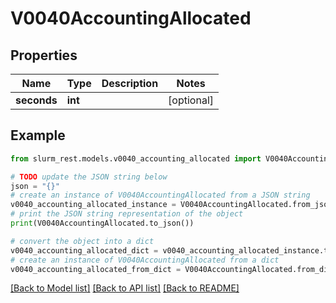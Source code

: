 # V0040AccountingAllocated


## Properties

Name | Type | Description | Notes
------------ | ------------- | ------------- | -------------
**seconds** | **int** |  | [optional] 

## Example

```python
from slurm_rest.models.v0040_accounting_allocated import V0040AccountingAllocated

# TODO update the JSON string below
json = "{}"
# create an instance of V0040AccountingAllocated from a JSON string
v0040_accounting_allocated_instance = V0040AccountingAllocated.from_json(json)
# print the JSON string representation of the object
print(V0040AccountingAllocated.to_json())

# convert the object into a dict
v0040_accounting_allocated_dict = v0040_accounting_allocated_instance.to_dict()
# create an instance of V0040AccountingAllocated from a dict
v0040_accounting_allocated_from_dict = V0040AccountingAllocated.from_dict(v0040_accounting_allocated_dict)
```
[[Back to Model list]](../README.md#documentation-for-models) [[Back to API list]](../README.md#documentation-for-api-endpoints) [[Back to README]](../README.md)


